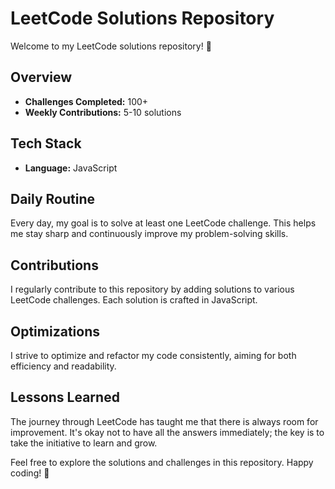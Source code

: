 # LeetCode Solutions Repository

Welcome to my LeetCode solutions repository! 🚀

## Overview

- **Challenges Completed:** 100+
- **Weekly Contributions:** 5-10 solutions

## Tech Stack

- **Language:** JavaScript

## Daily Routine

Every day, my goal is to solve at least one LeetCode challenge. This helps me stay sharp and continuously improve my problem-solving skills.

## Contributions

I regularly contribute to this repository by adding solutions to various LeetCode challenges. Each solution is crafted in JavaScript.

## Optimizations

I strive to optimize and refactor my code consistently, aiming for both efficiency and readability.

## Lessons Learned

The journey through LeetCode has taught me that there is always room for improvement. It's okay not to have all the answers immediately; the key is to take the initiative to learn and grow.

Feel free to explore the solutions and challenges in this repository. Happy coding! 🚀
